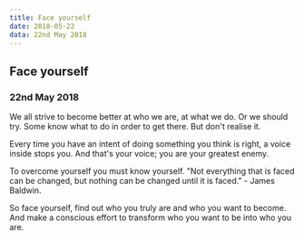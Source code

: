 ```yaml
---
title: Face yourself
date: 2018-05-22
data: 22nd May 2018
---
```


## Face yourself

### 22nd May 2018

We all strive to become better at who we are, at what we do. Or we should try.
Some know what to do in order to get there. But don't realise it.

Every time you have an intent of doing something you think is right, a voice inside stops you. And that's your voice; you are your greatest enemy.

To overcome yourself you must know yourself.
"Not everything that is faced can be changed, but nothing can be changed until it is faced." - James Baldwin.

So face yourself, find out who you truly are and who you want to become.
And make a conscious effort to transform who you want to be into who you are.
